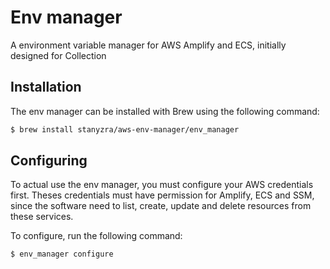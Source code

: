 
# Env manager

A environment variable manager for AWS Amplify and ECS, initially designed for Collection

## Installation

The env manager can be installed with Brew using the following command:

```bash
$ brew install stanyzra/aws-env-manager/env_manager
```

## Configuring

To actual use the env manager, you must configure your AWS credentials first. Theses credentials must have permission for Amplify, ECS and SSM, since the software need to list, create, update and delete resources from these services.

To configure, run the following command:

```bash
$ env_manager configure
```
